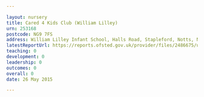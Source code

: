 ```yaml
---

layout: nursery
title: Cared 4 Kids Club (William Lilley)
urn: 253168
postcode: NG9 7FS
address: William Lilley Infant School, Halls Road, Stapleford, Notts, NG9 7FS
latestReportUrl: https://reports.ofsted.gov.uk/provider/files/2486675/urn/253168.pdf
teaching: 0
development: 0
leadership: 0
outcomes: 0
overall: 0
date: 26 May 2015

---
```

